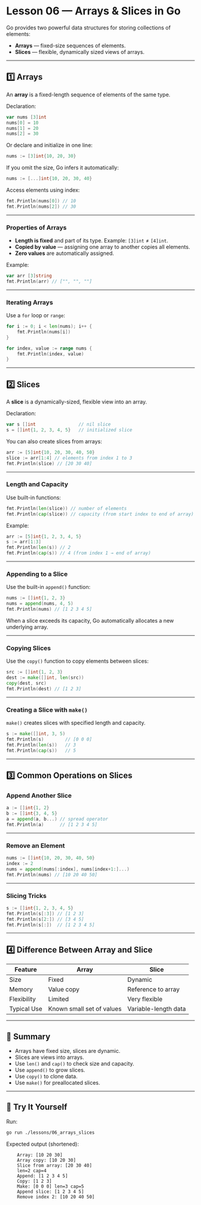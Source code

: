 # Lesson 06 — Arrays & Slices in Go

Go provides two powerful data structures for storing collections of elements:

- **Arrays** — fixed-size sequences of elements.
- **Slices** — flexible, dynamically sized views of arrays.

---

## 1️⃣ Arrays

An **array** is a fixed-length sequence of elements of the same type.

Declaration:

```go
var nums [3]int
nums[0] = 10
nums[1] = 20
nums[2] = 30
```

Or declare and initialize in one line:

```go
nums := [3]int{10, 20, 30}
```

If you omit the size, Go infers it automatically:

```go
nums := [...]int{10, 20, 30, 40}
```

Access elements using index:

```go
fmt.Println(nums[0]) // 10
fmt.Println(nums[2]) // 30
```

---

### Properties of Arrays

- **Length is fixed** and part of its type.
  Example: `[3]int` ≠ `[4]int`.
- **Copied by value** — assigning one array to another copies all elements.
- **Zero values** are automatically assigned.

Example:

```go
var arr [3]string
fmt.Println(arr) // ["", "", ""]
```

---

### Iterating Arrays

Use a `for` loop or `range`:

```go
for i := 0; i < len(nums); i++ {
    fmt.Println(nums[i])
}

for index, value := range nums {
    fmt.Println(index, value)
}
```

---

## 2️⃣ Slices

A **slice** is a dynamically-sized, flexible view into an array.

Declaration:

```go
var s []int                // nil slice
s = []int{1, 2, 3, 4, 5}   // initialized slice
```

You can also create slices from arrays:

```go
arr := [5]int{10, 20, 30, 40, 50}
slice := arr[1:4] // elements from index 1 to 3
fmt.Println(slice) // [20 30 40]
```

---

### Length and Capacity

Use built-in functions:

```go
fmt.Println(len(slice)) // number of elements
fmt.Println(cap(slice)) // capacity (from start index to end of array)
```

Example:

```go
arr := [5]int{1, 2, 3, 4, 5}
s := arr[1:3]
fmt.Println(len(s)) // 2
fmt.Println(cap(s)) // 4 (from index 1 → end of array)
```

---

### Appending to a Slice

Use the built-in `append()` function:

```go
nums := []int{1, 2, 3}
nums = append(nums, 4, 5)
fmt.Println(nums) // [1 2 3 4 5]
```

When a slice exceeds its capacity, Go automatically allocates a new underlying array.

---

### Copying Slices

Use the `copy()` function to copy elements between slices:

```go
src := []int{1, 2, 3}
dest := make([]int, len(src))
copy(dest, src)
fmt.Println(dest) // [1 2 3]
```

---

### Creating a Slice with `make()`

`make()` creates slices with specified length and capacity.

```go
s := make([]int, 3, 5)
fmt.Println(s)        // [0 0 0]
fmt.Println(len(s))   // 3
fmt.Println(cap(s))   // 5
```

---

## 3️⃣ Common Operations on Slices

### Append Another Slice

```go
a := []int{1, 2}
b := []int{3, 4, 5}
a = append(a, b...) // spread operator
fmt.Println(a)      // [1 2 3 4 5]
```

---

### Remove an Element

```go
nums := []int{10, 20, 30, 40, 50}
index := 2
nums = append(nums[:index], nums[index+1:]...)
fmt.Println(nums) // [10 20 40 50]
```

---

### Slicing Tricks

```go
s := []int{1, 2, 3, 4, 5}
fmt.Println(s[:3]) // [1 2 3]
fmt.Println(s[2:]) // [3 4 5]
fmt.Println(s[:])  // [1 2 3 4 5]
```

---

## 4️⃣ Difference Between Array and Slice

| Feature | Array | Slice |
|----------|--------|--------|
| Size | Fixed | Dynamic |
| Memory | Value copy | Reference to array |
| Flexibility | Limited | Very flexible |
| Typical Use | Known small set of values | Variable-length data |

---

## 🧠 Summary

- Arrays have fixed size, slices are dynamic.
- Slices are views into arrays.
- Use `len()` and `cap()` to check size and capacity.
- Use `append()` to grow slices.
- Use `copy()` to clone data.
- Use `make()` for preallocated slices.

---

## 🚀 Try It Yourself

Run:

```bash
go run ./lessons/06_arrays_slices
```

Expected output (shortened):

```plaintext
    Array: [10 20 30]
    Array copy: [10 20 30]
    Slice from array: [20 30 40]
    len=2 cap=4
    Append: [1 2 3 4 5]
    Copy: [1 2 3]
    Make: [0 0 0] len=3 cap=5
    Append slice: [1 2 3 4 5]
    Remove index 2: [10 20 40 50]
```
